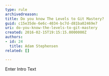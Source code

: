 ```yaml
---
type: rule
archivedreason: 
title: Do you know The Levels to Git Mastery?
guid: c15e35de-6e6c-4034-bc7d-d81ba02469e7
uri: do-you-know-the-levels-to-git-mastery
created: 2016-02-15T19:15:15.0000000Z
authors:
- id: 24
  title: Adam Stephensen
related: []

---
```



Enter Intro Text
<br><excerpt class='endintro'></excerpt><br>



